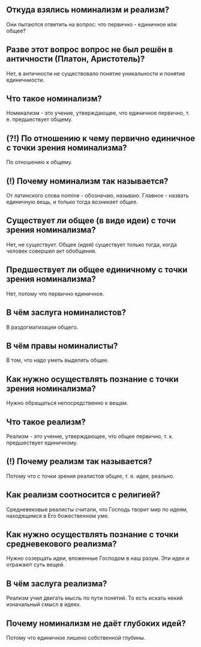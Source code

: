 ## Откуда взялись номинализм и реализм?
Они пытаются ответить на вопрос: что первично - единичное или общее?

## Разве этот вопрос вопрос не был решён в античности (Платон, Аристотель)?
Нет, в античности не существовало понятие уникальности и понятие единичниости.

## Что такое номинализм?
Номинализм - это учение, утверждающее, что единичное первично, т. е. предшествует общему.

## (?!) По отношению к чему первично единичное с точки зрения номинализма?
По отношению к общему.

## (!) Почему номинализм так называется?
От латинского слова nomine - обозначаю, называю.
Главное - назвать единичную вещь, и только тогда возникает общее.

## Существует ли общее (в виде идеи) с точи зрения номинализма?
Нет, не существует. Общее (идея) существует только тогда, когда человек совершил акт обобщения.

## Предшествует ли общее единичному с точки зрения номинализма?
Нет, потому что первично единичное.

## В чём заслуга номиналистов?
В раздогматизации общего.

## В чём правы номиналисты?
В том, что надо уметь выделять общее.

## Как нужно осуществлять познание с точки зрения номинализма?
Нужно обращаться непосредственно к вещам.

## Что такое реализм?
Реализм - это учение, утверждающее, что общее первично, т. к. предшествует единичному.

## (!) Почему реализм так называется?
Потому что с точки зрения реалистов общее, т. е. идея, реально.

## Как реализм соотносится с религией?
Средневековые реалисты считали, что Господь творит мир по идеям, находящимся в Его божественном уме.

## Как нужно осуществлять познание с точки средневекового реализма?
Нужно созерцать идеи, вложенные Господом в наш разум.
Эти идеи и отражают суть вещей.

## В чём заслуга реализма?
Реализм учил двигать мысль по пути понятий.
То есть искать некий изначальный смысл в идеях.

## Почему номинализм не даёт глубоких идей?
Потому что единичное лишено собственной глубины.
